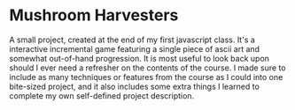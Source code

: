 # Mushroom Harvesters
A small project, created at the end of my first javascript class. It's a interactive incremental game featuring a single piece of ascii art and somewhat out-of-hand progression. It is most useful to look back upon should I ever need a refresher on the contents of the course. I made sure to include as many techniques or features from the course as I could into one bite-sized project, and it also includes some extra things I learned to complete my own self-defined project description.
